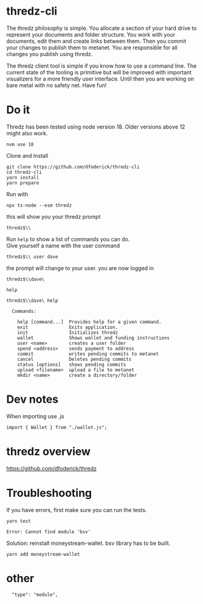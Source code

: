 # thredz-cli
The thredz philosophy is simple. You allocate a section of your hard drive to represent your documents and folder structure. You work with your documents, edit them and create links between them. Then you commit your changes to publish them to metanet. You are responsible for all changes you publish using thredz.

The thredz client tool is simple if you know how to use a command line. The current state of the tooling is primitive but will be improved with important visualizers for a more friendly user interface. Until then you are working on bare metal with no safety net. Have fun!

# Do it
Thredz has been tested using node version 18. Older versions above 12 might also work.
```
nvm use 18
```
Clone and Install
```
git clone https://github.com/dfoderick/thredz-cli
cd thredz-cli
yarn install
yarn prepare
```

Run with 
```
npx ts-node --esm thredz
```
this will show you your thredz prompt
```
thredz$\\
```
Run `help` to show a list of commands you can do.  
Give yourself a name with the user command
```
thredz$\\ user dave
```
the prompt will change to your user. you are now logged in
```
thredz$\\dave\
```

`help`
```
thredz$\\dave\ help

  Commands:

    help [command...]  Provides help for a given command.
    exit               Exits application.
    init               Initializes thredz
    wallet             Shows wallet and funding instructions
    user <name>        creates a user folder
    spend <address>    sends payment to address
    commit             writes pending commits to metanet
    cancel             Deletes pending commits
    status [options]   shows pending commits
    upload <filename>  upload a file to metanet
    mkdir <name>       create a directory/folder
```

# Dev notes
When importing use .js
```
import { Wallet } from "./wallet.js";
```

# thredz overview
https://github.com/dfoderick/thredz


# Troubleshooting
If you have errors, first make sure you can run the tests.
```
yarn test
```
```
Error: Cannot find module 'bsv'
```
Solution: reinstall moneystream-wallet. bsv library has to be built.
```
yarn add moneystream-wallet
```

# other
```
  "type": "module",
```
